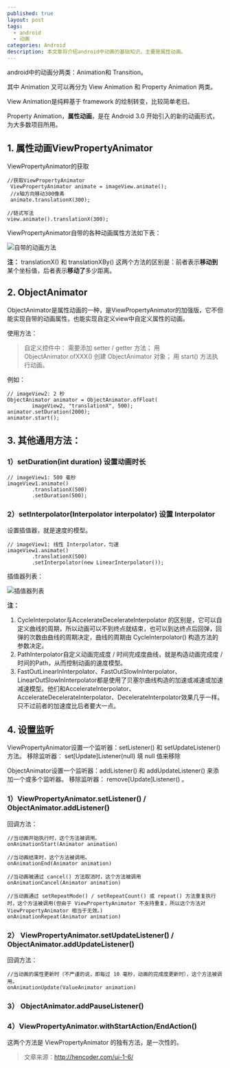 ```yaml
---
published: true
layout: post
tags:
  - android
  - 动画
categories: Android
description: 本文章将介绍android中动画的基础知识，主要是属性动画。
---
```

android中的动画分两类：Animation和 Transition。

其中 Animation 又可以再分为 View Animation 和 Property Animation 两类。

View Animation是纯粹基于 framework 的绘制转变，比较简单老旧。

Property Animation，**属性动画**，是在 Android 3.0 开始引入的新的动画形式，为大多数项目所用。
## 1. 属性动画ViewPropertyAnimator
ViewPropertyAnimator的获取
```
//获取ViewPropertyAnimator
 ViewPropertyAnimator animate = imageView.animate();
 //x轴方向移动300像素
 animate.translationX(300);

//链式写法
view.animate().translationX(300); 
```
ViewPropertyAnimator自带的各种动画属性方法如下表：

![自带的动画方法](http://img.blog.csdn.net/20171117222649950?watermark/2/text/aHR0cDovL2Jsb2cuY3Nkbi5uZXQvZnhqenp5bw==/font/5a6L5L2T/fontsize/400/fill/I0JBQkFCMA==/dissolve/70/gravity/SouthEast)

**注：** translationX() 和 translationXBy() 这两个方法的区别是：前者表示**移动到**某个坐标值，后者表示**移动了**多少距离。

## 2. ObjectAnimator
ObjectAnimator是属性动画的一种，是ViewPropertyAnimator的加强版，它不但能实现自带的动画属性，也能实现自定义view中自定义属性的动画。

使用方法：
> 自定义控件中：
> 需要添加 setter / getter 方法；
用 ObjectAnimator.ofXXX() 创建 ObjectAnimator 对象；
用 start() 方法执行动画。


例如：
```
// imageView2: 2 秒
ObjectAnimator animator = ObjectAnimator.ofFloat(  
        imageView2, "translationX", 500);
animator.setDuration(2000);  
animator.start();
```

## 3. 其他通用方法：

### 1）setDuration(int duration) 设置动画时长

```
// imageView1: 500 毫秒
imageView1.animate()  
        .translationX(500)
        .setDuration(500);
```
### 2）setInterpolator(Interpolator interpolator) 设置 Interpolator
设置插值器，就是速度的模型。

```
// imageView1: 线性 Interpolator，匀速
imageView1.animate()  
        .translationX(500)
        .setInterpolator(new LinearInterpolator());
```

插值器列表：

![插值器列表](http://img.blog.csdn.net/20171117230207001?watermark/2/text/aHR0cDovL2Jsb2cuY3Nkbi5uZXQvZnhqenp5bw==/font/5a6L5L2T/fontsize/400/fill/I0JBQkFCMA==/dissolve/70/gravity/SouthEast)

**注：**
1. CycleInterpolator与AccelerateDecelerateInterpolator 的区别是，它可以自定义曲线的周期，所以动画可以不到终点就结束，也可以到达终点后回弹，回弹的次数由曲线的周期决定，曲线的周期由 CycleInterpolator() 构造方法的参数决定。
2. PathInterpolator自定义动画完成度 / 时间完成度曲线，就是构造动画完成度 / 时间的Path，从而控制动画的速度模型。
3. FastOutLinearInInterpolator、FastOutSlowInInterpolator、LinearOutSlowInInterpolator都是使用了贝塞尔曲线构造的加速或减速或加速减速模型。他们和AccelerateInterpolator、AccelerateDecelerateInterpolator、DecelerateInterpolator效果几乎一样。只不过前者的加速度比后者要大一点。

## 4. 设置监听
ViewPropertyAnimator设置一个监听器：setListener() 和 setUpdateListener() 方法。
移除监听器： set[Update]Listener(null) 填 null 值来移除

ObjectAnimator设置一个监听器：addListener() 和  addUpdateListener() 来添加一个或多个监听器。
移除监听器： remove[Update]Listener() 。

### 1）ViewPropertyAnimator.setListener() / ObjectAnimator.addListener()
回调方法：

```
//当动画开始执行时，这个方法被调用。
onAnimationStart(Animator animation)

//当动画结束时，这个方法被调用。
onAnimationEnd(Animator animation)

//当动画被通过 cancel() 方法取消时，这个方法被调用
onAnimationCancel(Animator animation)

//当动画通过 setRepeatMode() / setRepeatCount() 或 repeat() 方法重复执行时，这个方法被调用(但由于 ViewPropertyAnimator 不支持重复，所以这个方法对 ViewPropertyAnimator 相当于无效。)
onAnimationRepeat(Animator animation)

```

### 2） ViewPropertyAnimator.setUpdateListener() / ObjectAnimator.addUpdateListener()

回调方法：

```
//当动画的属性更新时（不严谨的说，即每过 10 毫秒，动画的完成度更新时），这个方法被调用。
onAnimationUpdate(ValueAnimator animation)
```
###  3） ObjectAnimator.addPauseListener()

### 4）ViewPropertyAnimator.withStartAction/EndAction()
这两个方法是 ViewPropertyAnimator 的独有方法，是一次性的。

> 文章来源：http://hencoder.com/ui-1-6/